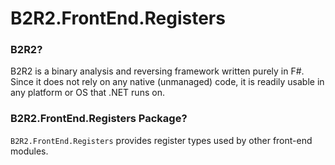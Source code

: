 # B2R2.FrontEnd.Registers

### B2R2?

B2R2 is a binary analysis and reversing framework written purely in F#. Since it
does not rely on any native (unmanaged) code, it is readily usable in any
platform or OS that .NET runs on.

### B2R2.FrontEnd.Registers Package?

`B2R2.FrontEnd.Registers` provides register types used by other front-end
modules.
